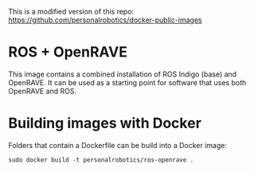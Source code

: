This is a modified version of this repo: https://github.com/personalrobotics/docker-public-images

# ROS + OpenRAVE

This image contains a combined installation of ROS Indigo (base) and OpenRAVE.  It can be used as a starting point for software that uses both OpenRAVE and ROS.

# Building images with Docker
Folders that contain a Dockerfile can be build into a Docker image:

`sudo docker build -t personalrobotics/ros-openrave .`
